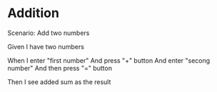 # Addition

Scenario: Add two numbers
  
  Given I have two numbers

  When I enter "first number"
  And press "+" button
  And enter "secong number"
  And then press "=" button
  
  Then I see added sum as the result
